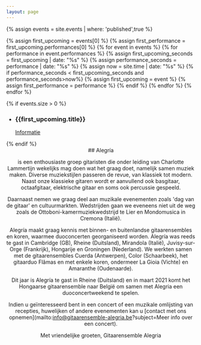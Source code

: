 ```yaml
---
layout: page
---
```

{% assign events = site.events | where: 'published',true %}


{% assign first_upcoming = events[0] %}
{% assign first_performance = first_upcoming.performances[0] %}
{% for event in events %}
  {% for performance in event.performances %}
    {% assign first_upcoming_seconds = first_upcoming | date: "%s" %}
    {% assign performance_seconds = performance | date: "%s" %}
    {% assign now = site.time | date: "%s" %}
    {% if performance_seconds < first_upcoming_seconds and performance_seconds>now%}
      {% assign first_upcoming = event %}
      {% assign first_performance = performance %}
    {% endif %}
  {% endfor %}
{% endfor %}
 
{% if events.size > 0 %} <!-- are there any upcoming events? -->
<section id="three" class="wrapper style3 special">
						<div class="inner">
							<ul class="features">
								<li class="icon fa-calendar-check-o">
									<h3>{{first_upcoming.title}}</h3>
									<a href="{{first_upcoming.url}}" class="button primary">Informatie</a>
								</li>
							</ul>
						</div>
					</section>
{% endif %}
<section id="one" class="wrapper style1 special">
    <div class="inner">
        <header class="major">
        <!-- Adding the markdown attribute to the div, no trailing whitespace!!! -->
        <div markdown="1">
## Alegría
            
is een enthousiaste groep gitaristen die onder leiding van Charlotte Lammertijn wekelijks mag doen wat het graag doet, namelijk samen muziek maken. Diverse muziekstijlen passeren de revue, van klassiek tot modern. Naast onze klassieke gitaren wordt er aanvullend ook basgitaar, octaafgitaar, elektrische gitaar en soms ook percussie gespeeld.
            
Daarnaast nemen we graag deel aan muzikale evenementen zoals 'dag van de gitaar' en  cultuurmarkten. Wedstrijden gaan we eveneens niet uit de weg zoals de Ottoboni-kamermuziekwedstrijd te Lier en Mondomusica in Cremona (Italië).
            
Alegría maakt graag kennis met binnen- en buitenlandse gitaarensembles en koren, waarmee duoconcerten georganiseerd worden. Alegría was reeds te gast in Cambridge (GB), Rheine (Duitsland), Mirandola (Italië), Juvisy-sur-Orge (Frankrijk), Hongarije en Groningen (Nederland). We werkten samen met de gitaarensembles Cuerda (Antwerpen), Color (Schaarbeek), het gitaarduo Flâmas en met enkele koren, ondermeer La Gioia (Vichte) en Amaranthe (Oudenaarde).            

Dit jaar is Alegría te gast in Rheine (Duitsland) en in maart 2021 komt het Hongaarse gitaarensemble naar België om samen met Alegria een duoconcertweekend te spelen.            

Indien u geïnteresseerd bent in een concert of een muzikale omlijsting van recepties, huwelijken of andere evenementen kan u [contact met ons opnemen](mailto:info@gitaarensemble-alegria.be?subject=Meer info over een concert).

Met vriendelijke groeten, Gitaarensemble Alegria
</div>
        </header>
        <!--
        <ul class="icons major">
            <li><span class="icon fa-gem major style1"><span class="label">Lorem</span></span></li>
            <li><span class="icon fa-heart major style2"><span class="label">Ipsum</span></span></li>
            <li><span class="icon solid fa-code major style3"><span class="label">Dolor</span></span></li>
        </ul>
        -->
    </div>
</section>  